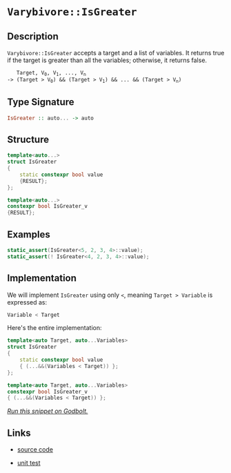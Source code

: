 <!-- Copyright 2024 Feng Mofan
SPDX-License-Identifier: Apache-2.0 -->

# `Varybivore::IsGreater`

## Description

`Varybivore::IsGreater` accepts a target and a list of variables.
It returns true if the target is greater than all the variables;
otherwise, it returns false.

<pre><code>   Target, V<sub>0</sub>, V<sub>1</sub>, ..., V<sub>n</sub>
-> (Target &gt; V<sub>0</sub>) && (Target &gt; V<sub>1</sub>) && ... && (Target &gt; V<sub>n</sub>)</code></pre>

## Type Signature

```Haskell
IsGreater :: auto... -> auto
```

## Structure

```C++
template<auto...>
struct IsGreater
{
    static constexpr bool value
    {RESULT};
};

template<auto...>
constexpr bool IsGreater_v
{RESULT};
```

## Examples

```C++
static_assert(IsGreater<5, 2, 3, 4>::value);
static_assert(! IsGreater<4, 2, 3, 4>::value);
```

## Implementation

We will implement `IsGreater` using only `<`, meaning <code>Target > Variable</code> is expressed as:

```C++
Variable < Target
```

Here's the entire implementation:

```C++
template<auto Target, auto...Variables>
struct IsGreater
{
    static constexpr bool value
    { (...&&(Variables < Target)) };
};

template<auto Target, auto...Variables>
constexpr bool IsGreater_v
{ (...&&(Variables < Target)) };
```

[*Run this snippet on Godbolt.*](https://godbolt.org/#z:OYLghAFBqd5QCxAYwPYBMCmBRdBLAF1QCcAaPECAMzwBtMA7AQwFtMQByARg9KtQYEAysib0QXACx8BBAKoBnTAAUAHpwAMvAFYTStJg1DIApACYAQuYukl9ZATwDKjdAGFUtAK4sGISQDspK4AMngMmAByPgBGmMQSQQAOqAqETgwe3r7%2ByanpAmER0SxxCVxBdpgOGUIETMQEWT5%2BgbaY9o4CdQ0ERVGx8Ym29Y3NOW0Ko33hA6VDFQCUtqhexMjsHASYLEkG2yYAzG5MXkQA1AAqDcCYBKTnp0QAdK8Aag14TDH0CkfYJg0AEEpsQvA5zgBJBQAcWImCY22IgKBJgCVmB5yx5ymiLwyHOaAYU0wqiSxHOMVQnnOADcxF5MCjsec0RZzhBXs9zAA2XkQD7EL4/TAKVnHK43O6LRasgIAESOGNRCqVKJR212%2ByZxyeqElxFu90eZ1QXMFwt%2B/xRRJJZIpVJp0LhCKRAH1aer0Ryubz%2BRbvr9xW4DUaZXLFYdlSiAPQAKgTiaTMdjicu2CEl0TKeB8aT%2BZzqOBuMcyDdTAUSkaEGd8MR8SObgArA8zA9Dg9JP8QCB6d5MIs1cX6qXy5X4gQIGAwFDYXWkY3pOc2%2BcO%2Bcu4dsD2%2B4zB1GOMtaJwm7w/BwtKRUJw3NZrDjVutMKyzIceKQCJoD8sANYgJtmZ4AjMSQAA4QKbDQAE5/w0HkQI7I8OEkXgWAkDQNFIM8LyvDheAUEAMI/c8D1IOBYBgRAQFWAgkjOchKDQXY6HiSJWE2VQQJ5ABaHlJHOYBkAJKRnjMXhMHwIghXQPR%2BEEEQxHYKQZEERQVHUYjSF0LhSAAd2IJgkk4HhD2PU9P0vTgAHkzloghzlQKhzg47jeP4wTzmEswOQ8Jj6ApcxX0WXgiK0ZYICQRikmYsgKAgSLopAYApDbGhaCRfCIBicyYnCBoAE8jN4HLmGIPLLJibRqiIt9GLYQRLIYWgCo0rAYi8YATloWh8O4XgsBYQxgHEFq8HhGpaVFczSWqM5NjfcJtkQi9aDwGJ9NKjwsHMgghVQ3rSAm4gqSUeUdkGlajE/ZYqAMYAFDePBMB0yykkYQrlOEURxCU2T5CUNRzK0/RBpQW9LH0Vb8MgZZUCSLpiU4LipnQI55VMSxrDMbDDqkybofaToMhcBh3E8Fo9FCWYSjKPQUjSeHxj8bS6YKBh%2BmphYCaq2ppkZvQqhqbppnZwZyhGXo%2Be03FGhF%2BZymWBQHw2CQTI4E9MPMnCnM4ni%2BIEoTJBEjlcEIEhn0C4KruWBAESwBIIB/fxDmeSDDgCSQNEkYCeXQpseUg/ROGQ0hUNfZ4eS4ODIJAyOm0kLgm1dnkNY0nC8II98rtIijwqomy6Ni%2BK/NYthOAaFhaQCLimEJAwjA8yDni4Z4L3E02pJk2R5O%2B6RftUgGNN0Ns9IMwrVfVrDeBw6yaLOezHPLyvq9rwaG6blvvNQXz4nNswgsz4iwoireor8%2Bi4pPhLF6r5A66SyCuAw1L0soLKNOK/L3o/0rysqhx3tqowAgDUmrmVau1Tq3V3r9XOpsC8%2BAxqOAmj1VuqgZrbHegtDo5kVprXyptOBwVdrvUOsdTAp0BpGAuqAQ%2BfBbr3Ues9V6Z43y/W7opXush%2B7qQvEPYGl10ZWHBrgqGDtLxwwyD1JGBAUaHDRmDCwWMp44zwFgURCsOjc2cBAVwktggk1ljTZm%2BQGZkxyMY%2BmGRDGcwFvDHoYwzFMy5oLBg9iZjFFFvzXmjivG9GsfLFYaxlZcHHmZVOnBHjEArlXGut9V5cEbs3DQxsJJmwCiEy2h9ra2yGGIxCwdQ6N09gEROAQAiHC9pIXi2lJ4WVwrYDOIUSJkUotRWy58i4sTYmXKJrkWAKFpASWkCTnjaimGJVJHdtJsK%2Bhwj63DAYgA7CPQyvVQkp2wlZfOdkHKRJYH0gZQyRljLshAHyp8d4BUOPvJpR8UCXzPoXB5QxBlJCSB6BJboTnll6b3OgL9MrZVyqVL%2BwKyoVSqgAredVgGNWavAzAbUOpiCgftGBVDCGkAQdzZBU00HIFmpgwQ2CNK4PWnlAh21iH7VIakchZ0qHhBoaFOhTA7oPSei9N6%2B0ZkKQkJwlS/0eE6CWfw4wCiIYxHUeI%2BGPUYzI1BhjSwSjLwqLUfADRhNtG6J8dpSmHi5a0xMRkPRLN4b%2BP5polxbi9G2J5n4qmnipbeOyE46W7i5hGIVkrRS6zala3LgcwZdJjn1imCk9u5sMkH1CtkpgdtKCqwKSAMwjdDiHCbBBeO6F00BDghsqenB06EStqQX8gQRIlK4FISCxTXYVEDhwQ4YTNn1NuarUSBa6mZNjQdeIaRnCSCAA)

## Links

- [source code](../../../../conceptrodon/varybivore/is_greater.hpp)

- [unit test](../../../../tests/unit/metafunctions/varybivore/is_greater.test.hpp)
